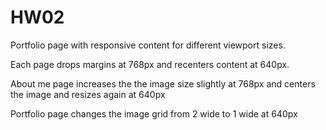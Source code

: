 # HW02

Portfolio page with responsive content for different viewport sizes.

Each page drops margins at 768px and recenters content at 640px.

About me page increases the the image size slightly at 768px and centers the image and resizes again at 640px

Portfolio page changes the image grid from 2 wide to 1 wide at 640px 